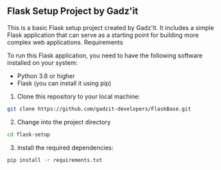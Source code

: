 ## Flask Setup Project by Gadz'it

This is a basic Flask setup project created by Gadz'it. It includes a simple Flask application that can serve as a starting point for building more complex web applications.
Requirements

To run this Flask application, you need to have the following software installed on your system:

  * Python 3.6 or higher
  * Flask (you can install it using pip)


 1. Clone this repository to your local machine:
```bash
git clone https://github.com/gadzit-developers/FlaskBase.git
```

 2. Change into the project directory

```bash
cd flask-setup
```

 3. Install the required dependencies:

```bash
pip install -r requirements.txt
```

